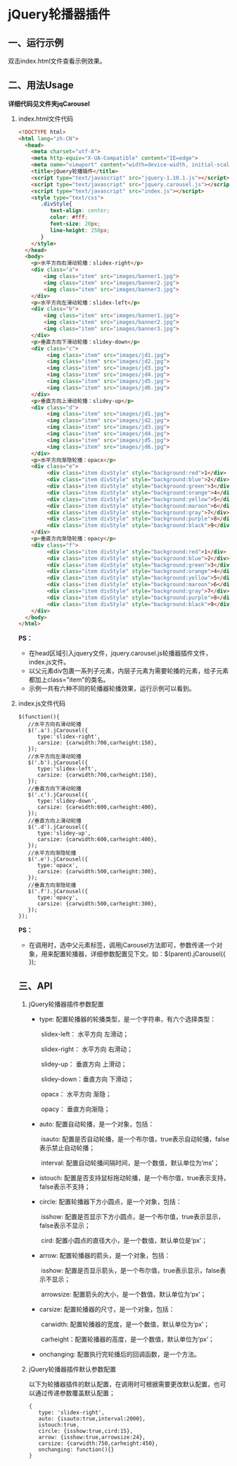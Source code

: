 # jQuery轮播器插件

## 一、运行示例

双击index.html文件查看示例效果。

## 二、用法Usage

**详细代码见文件夹jqCarousel**

1. index.html文件代码

   ```html
   <!DOCTYPE html>
   <html lang="zh-CN">
     <head>
       <meta charset="utf-8">
       <meta http-equiv="X-UA-Compatible" content="IE=edge">
       <meta name="viewport" content="width=device-width, initial-scale=1">
       <title>jQuery轮播插件</title>
       <script type="text/javascript" src="jquery-1.10.1.js"></script>
       <script type="text/javascript" src="jquery.carousel.js"></script>
       <script type="text/javascript" src="index.js"></script>
       <style type="text/css">
          .divStyle{
             text-align: center;
             color: #fff;
             font-size: 20px;
             line-height: 250px;
          }
       </style>
     </head>
     <body>
       <p>水平方向右滑动轮播：slidex-right</p>
       <div class="a">
           <img class="item" src="images/banner1.jpg">
           <img class="item" src="images/banner2.jpg">
           <img class="item" src="images/banner3.jpg"> 
       </div>
       <p>水平方向左滑动轮播：slidex-left</p>
       <div class="b">
           <img class="item" src="images/banner1.jpg">
           <img class="item" src="images/banner2.jpg">
           <img class="item" src="images/banner3.jpg"> 
       </div>     
       <p>垂直方向下滑动轮播：slidey-down</p>
       <div class="c">
            <img class="item" src="images/jd1.jpg">
            <img class="item" src="images/jd2.jpg">
            <img class="item" src="images/jd3.jpg">
            <img class="item" src="images/jd4.jpg">
            <img class="item" src="images/jd5.jpg">
            <img class="item" src="images/jd6.jpg">
       </div>
       <p>垂直方向上滑动轮播：slidey-up</p>
       <div class="d">
            <img class="item" src="images/jd1.jpg">
            <img class="item" src="images/jd2.jpg">
            <img class="item" src="images/jd3.jpg">
            <img class="item" src="images/jd4.jpg">
            <img class="item" src="images/jd5.jpg">
            <img class="item" src="images/jd6.jpg">
       </div>    
       <p>水平方向渐隐轮播：opacx</p>
       <div class="e">
            <div class="item divStyle" style="background:red">1</div>
            <div class="item divStyle" style="background:blue">2</div>
            <div class="item divStyle" style="background:green">3</div>
            <div class="item divStyle" style="background:orange">4</div>
            <div class="item divStyle" style="background:yellow">5</div>
            <div class="item divStyle" style="background:maroon">6</div>
            <div class="item divStyle" style="background:gray">7</div>
            <div class="item divStyle" style="background:purple">8</div>
            <div class="item divStyle" style="background:black">9</div>
       </div>
       <p>垂直方向渐隐轮播：opacy</p>
       <div class="f">
            <div class="item divStyle" style="background:red">1</div>
            <div class="item divStyle" style="background:blue">2</div>
            <div class="item divStyle" style="background:green">3</div>
            <div class="item divStyle" style="background:orange">4</div>
            <div class="item divStyle" style="background:yellow">5</div>
            <div class="item divStyle" style="background:maroon">6</div>
            <div class="item divStyle" style="background:gray">7</div>
            <div class="item divStyle" style="background:purple">8</div>
            <div class="item divStyle" style="background:black">9</div>
       </div>
     </body>
   </html>
   ```

   **PS：**

   * 在head区域引入jquery文件，jquery.carousel.js轮播器插件文件，index.js文件。
   * 以父元素div包裹一系列子元素，内层子元素为需要轮播的元素，给子元素都加上class="item"的类名。
   * 示例一共有六种不同的轮播器轮播效果，运行示例可以看到。

2. index.js文件代码

   ```
   $(function(){      
      //水平方向右滑动轮播
      $('.a').jCarousel({
         type:'slidex-right',
         carsize: {carwidth:700,carheight:150},
      });
      //水平方向左滑动轮播
      $('.b').jCarousel({
         type:'slidex-left',
         carsize: {carwidth:700,carheight:150},
      });       
      //垂直方向下滑动轮播
      $('.c').jCarousel({
         type:'slidey-down',
         carsize: {carwidth:600,carheight:400},
      });
      //垂直方向上滑动轮播
      $('.d').jCarousel({
         type:'slidey-up',
         carsize: {carwidth:600,carheight:400},
      });       
      //水平方向渐隐轮播
      $('.e').jCarousel({
         type:'opacx',
         carsize: {carwidth:500,carheight:300},
      });
      //垂直方向渐隐轮播
      $('.f').jCarousel({
         type:'opacy',
         carsize: {carwidth:500,carheight:300},
      });
   });
   ```

   **PS：**

   * 在调用时，选中父元素标签，调用jCarousel方法即可，参数传递一个对象，用来配置轮播器，详细参数配置见下文。如：$(parent).jCarousel({ });

   ## 三、API

   1. jQuery轮播器插件参数配置

      * type:       配置轮播器的轮播类型，是一个字符串，有六个选择类型：

        ​                slidex-left：    水平方向 左滑动；

        ​                slidex-right： 水平方向 右滑动；

        ​                slidey-up：     垂直方向 上滑动；

        ​                slidey-down：垂直方向 下滑动；

        ​                opacx：           水平方向 渐隐；

        ​                opacy：           垂直方向渐隐；

      * auto:       配置自动轮播，是一个对象，包括：

        ​                isauto:   配置是否自动轮播，是一个布尔值，true表示自动轮播，false表示禁止自动轮播；

        ​                interval: 配置自动轮播间隔时间，是一个数值，默认单位为‘ms’；

      * istouch:  配置是否支持鼠标拖动轮播，是一个布尔值，true表示支持，false表示不支持；

      * circle:      配置轮播器下方小圆点，是一个对象，包括：

        ​                isshow:  配置是否显示下方小圆点，是一个布尔值，true表示显示，false表示不显示；

        ​                cird:       配置小圆点的直径大小，是一个数值，默认单位是‘px’；

      * arrow:    配置轮播器的箭头，是一个对象，包括：

        ​                isshow:       配置是否显示箭头，是一个布尔值，true表示显示，false表示不显示；

        ​                arrowsize:  配置箭头的大小，是一个数值，默认单位为‘px’；

      * carsize:  配置轮播器的尺寸，是一个对象，包括：

        ​                carwidth:    配置轮播器的宽度，是一个数值，默认单位为‘px’；

        ​                carheight：配置轮播器的高度，是一个数值，默认单位为‘px’；

      * onchanging:  配置执行完轮播后的回调函数，是一个方法。

   2. jQuery轮播器插件默认参数配置

      以下为轮播器插件的默认配置，在调用时可根据需要更改默认配置，也可以通过传递参数覆盖默认配置；

          {
             type: 'slidex-right',
             auto: {isauto:true,interval:2000},
             istouch:true,  
             circle: {isshow:true,cird:15},
             arrow: {isshow:true,arrowsize:24},
             carsize: {carwidth:750,carheight:450},
             onchanging: function(){}
          }







